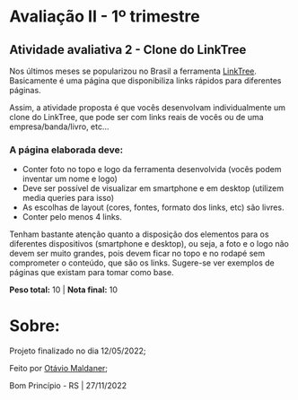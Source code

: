# Avaliação II - 1º trimestre
## Atividade avaliativa 2 - Clone do LinkTree
Nos últimos meses se popularizou no Brasil a ferramenta [LinkTree](https://linktree.com.br/site/). Basicamente é uma página que disponibiliza links rápidos para diferentes páginas.

Assim, a atividade proposta é que vocês desenvolvam individualmente um clone do LinkTree, que pode ser com links reais de vocês ou de uma empresa/banda/livro, etc...
### A página elaborada deve:
* Conter foto no topo e logo da ferramenta desenvolvida (vocês podem inventar um nome e logo)
* Deve ser possível de visualizar em smartphone e em desktop (utilizem media queries para isso)
* As escolhas de layout (cores, fontes, formato dos links, etc) são livres.
* Conter pelo menos 4 links.

Tenham bastante atenção quanto a disposição dos elementos para os diferentes dispositivos (smartphone e desktop), ou seja, a foto e o logo não devem ser muito grandes, pois devem ficar no topo e no rodapé sem comprometer o conteúdo, que são os links. Sugere-se ver exemplos de páginas que existam para tomar como base.



**Peso total:** 10 | **Nota final:** 10

# Sobre:
Projeto finalizado no dia 12/05/2022; &nbsp;

Feito por [Otávio Maldaner](https://github.com/OtavioMaldaner/); &nbsp;

Bom Princípio - RS | 27/11/2022